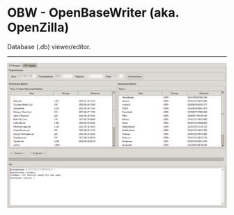 # OBW - OpenBaseWriter (aka. OpenZilla)
<p>Database (.db) viewer/editor.</p>

----

![screenshot](readme-files/screenshot.png)
